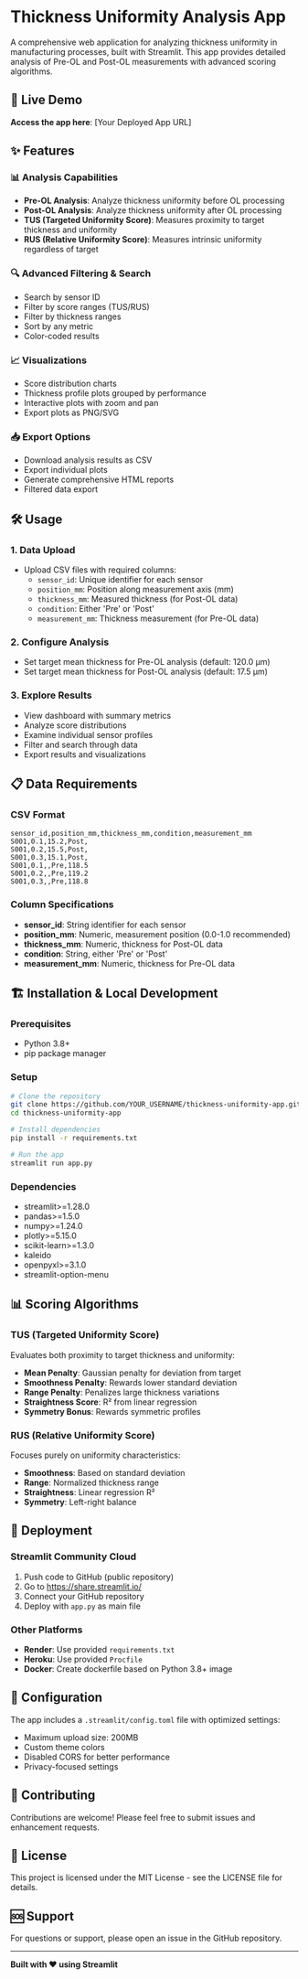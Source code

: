 # Thickness Uniformity Analysis App

A comprehensive web application for analyzing thickness uniformity in manufacturing processes, built with Streamlit. This app provides detailed analysis of Pre-OL and Post-OL measurements with advanced scoring algorithms.

## 🚀 **Live Demo**

**Access the app here**: [Your Deployed App URL]

## ✨ **Features**

### 📊 **Analysis Capabilities**
- **Pre-OL Analysis**: Analyze thickness uniformity before OL processing
- **Post-OL Analysis**: Analyze thickness uniformity after OL processing  
- **TUS (Targeted Uniformity Score)**: Measures proximity to target thickness and uniformity
- **RUS (Relative Uniformity Score)**: Measures intrinsic uniformity regardless of target

### 🔍 **Advanced Filtering & Search**
- Search by sensor ID
- Filter by score ranges (TUS/RUS)
- Filter by thickness ranges
- Sort by any metric
- Color-coded results

### 📈 **Visualizations**
- Score distribution charts
- Thickness profile plots grouped by performance
- Interactive plots with zoom and pan
- Export plots as PNG/SVG

### 📥 **Export Options**
- Download analysis results as CSV
- Export individual plots
- Generate comprehensive HTML reports
- Filtered data export

## 🛠️ **Usage**

### 1. **Data Upload**
- Upload CSV files with required columns:
  - `sensor_id`: Unique identifier for each sensor
  - `position_mm`: Position along measurement axis (mm)
  - `thickness_mm`: Measured thickness (for Post-OL data)
  - `condition`: Either 'Pre' or 'Post'
  - `measurement_mm`: Thickness measurement (for Pre-OL data)

### 2. **Configure Analysis**
- Set target mean thickness for Pre-OL analysis (default: 120.0 μm)
- Set target mean thickness for Post-OL analysis (default: 17.5 μm)

### 3. **Explore Results**
- View dashboard with summary metrics
- Analyze score distributions
- Examine individual sensor profiles
- Filter and search through data
- Export results and visualizations

## 📋 **Data Requirements**

### **CSV Format**
```csv
sensor_id,position_mm,thickness_mm,condition,measurement_mm
S001,0.1,15.2,Post,
S001,0.2,15.5,Post,
S001,0.3,15.1,Post,
S001,0.1,,Pre,118.5
S001,0.2,,Pre,119.2
S001,0.3,,Pre,118.8
```

### **Column Specifications**
- **sensor_id**: String identifier for each sensor
- **position_mm**: Numeric, measurement position (0.0-1.0 recommended)
- **thickness_mm**: Numeric, thickness for Post-OL data
- **condition**: String, either 'Pre' or 'Post'
- **measurement_mm**: Numeric, thickness for Pre-OL data

## 🏗️ **Installation & Local Development**

### **Prerequisites**
- Python 3.8+
- pip package manager

### **Setup**
```bash
# Clone the repository
git clone https://github.com/YOUR_USERNAME/thickness-uniformity-app.git
cd thickness-uniformity-app

# Install dependencies
pip install -r requirements.txt

# Run the app
streamlit run app.py
```

### **Dependencies**
- streamlit>=1.28.0
- pandas>=1.5.0
- numpy>=1.24.0
- plotly>=5.15.0
- scikit-learn>=1.3.0
- kaleido
- openpyxl>=3.1.0
- streamlit-option-menu

## 📊 **Scoring Algorithms**

### **TUS (Targeted Uniformity Score)**
Evaluates both proximity to target thickness and uniformity:
- **Mean Penalty**: Gaussian penalty for deviation from target
- **Smoothness Penalty**: Rewards lower standard deviation
- **Range Penalty**: Penalizes large thickness variations
- **Straightness Score**: R² from linear regression
- **Symmetry Bonus**: Rewards symmetric profiles

### **RUS (Relative Uniformity Score)**
Focuses purely on uniformity characteristics:
- **Smoothness**: Based on standard deviation
- **Range**: Normalized thickness range
- **Straightness**: Linear regression R²
- **Symmetry**: Left-right balance

## 🚀 **Deployment**

### **Streamlit Community Cloud**
1. Push code to GitHub (public repository)
2. Go to https://share.streamlit.io/
3. Connect your GitHub repository
4. Deploy with `app.py` as main file

### **Other Platforms**
- **Render**: Use provided `requirements.txt`
- **Heroku**: Use provided `Procfile`
- **Docker**: Create dockerfile based on Python 3.8+ image

## 📝 **Configuration**

The app includes a `.streamlit/config.toml` file with optimized settings:
- Maximum upload size: 200MB
- Custom theme colors
- Disabled CORS for better performance
- Privacy-focused settings

## 🤝 **Contributing**

Contributions are welcome! Please feel free to submit issues and enhancement requests.

## 📄 **License**

This project is licensed under the MIT License - see the LICENSE file for details.

## 🆘 **Support**

For questions or support, please open an issue in the GitHub repository.

---

**Built with ❤️ using Streamlit** 